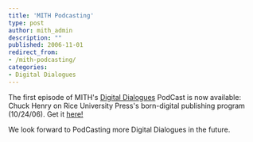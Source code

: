 ```yaml
---
title: 'MITH Podcasting'
type: post
author: mith_admin
description: ""
published: 2006-11-01
redirect_from: 
- /mith-podcasting/
categories:
- Digital Dialogues
---
```

The first episode of MITH's [Digital Dialogues](http://web.archive.org/web/20100601170013/http://www.mith2.umd.edu/programs/digitaldialogue/) PodCast is now available: Chuck Henry on Rice University Press's born-digital publishing program (10/24/06). Get it [here!](http://khelone.umd.edu/staff/dreside/dd-10-25.mp3)

We look forward to PodCasting more Digital Dialogues in the future.
